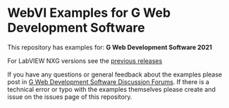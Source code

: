 # WebVI Examples for G Web Development Software

This repository has examples for:
**G Web Development Software 2021**

For LabVIEW NXG versions see the [previous releases](https://github.com/ni/webvi-examples/releases/)

If you have any questions or general feedback about the examples please post in [G Web Development Software Discussion Forums](https://www.ni.com/r/ask-ni-community-gweb).
If there is a technical error or typo with the examples themselves please create and issue on the issues page of this repository.
